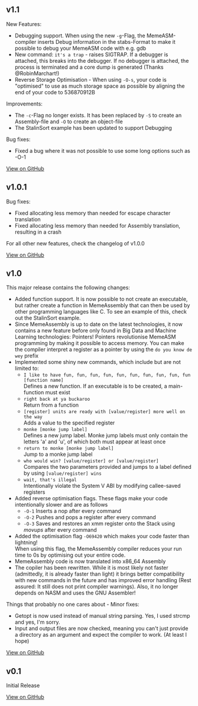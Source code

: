 ## v1.1
New Features:
- Debugging support. When using the new `-g`-Flag, the MemeASM-compiler inserts Debug information in the stabs-Format to make it possible to debug your MemeASM code with e.g. gdb
- New command: `it's a trap` - raises SIGTRAP. If a debugger is attached, this breaks into the debugger. If no debugger is attached, the process is terminated and a core dump is generated (Thanks @RobinMarchart!)
- Reverse Storage Optimisation - When using `-O-s`, your code is "optimised" to use as much storage space as possible by aligning the end of your code to 536870912B 

Improvements:
- The `-c`-Flag no longer exists. It has been replaced by `-S` to create an Assembly-file and `-O` to create an object-file
- The StalinSort example has been updated to support Debugging

Bug fixes:
- Fixed a bug where it was not possible to use some long options such as -O-1

[View on GitHub](https://github.com/kammt/MemeAssembly/tree/v1.1)

## v1.0.1
Bug fixes:
- Fixed allocating less memory than needed for escape character translation
- Fixed allocating less memory than needed for Assembly translation, resulting in a crash

For all other new features, check the changelog of v1.0.0

[View on GitHub](https://github.com/kammt/MemeAssembly/tree/v1.0.1)

## v1.0
This major release contains the following changes:
- Added function support. It is now possible to not create an executable, but rather create a function in MemeAssembly that can then be used by other programming languages like C. To see an example of this, check out the StalinSort example.
- Since MemeAssembly is up to date on the latest technologies, it now contains a new feature before only found in Big Data and Machine Learning technologies: Pointers! Pointers revolutionise MemeASM programming by making it possible to access memory. You can make the compiler interpret a register as a pointer by using the `do you know de wey` prefix
- Implemented some shiny new commands, which include but are not limited to:
    - ```I like to have fun, fun, fun, fun, fun, fun, fun, fun, fun, fun [function name]``` \
        Defines a new function. If an executable is to be created, a main-function must exist
    - ```right back at ya buckaroo``` \
         Return from a function
    - ```[register] units are ready with [value/register] more well on the way``` \
         Adds a value to the specified register
    - ```monke [monke jump label]``` \
         Defines a new jump label. Monke jump labels must only contain the letters 'a' and 'u', of which both must appear at least once
    - ```return to monke [monke jump label]``` \
         Jump to a monke jump label
    - ```who would win? [value/register] or [value/register]``` \
        Compares the two parameters provided and jumps to a label defined by using ```[value/register] wins```
    - ```wait, that's illegal``` \
        Intentionally violate the System V ABI by modifying callee-saved registers    
- Added reverse optimisation flags. These flags make your code intentionally slower and are as follows
     -  `-O-1` Inserts a nop after every command      
     -  `-O-2` Pushes and pops a register after every command
     -  `-O-3` Saves and restores an xmm register onto the Stack using *movups* after every command
- Added the optimisation flag `-O69420` which makes your code faster than lightning! \
     When using this flag, the MemeAssembly compiler reduces your run time to 0s by optimising out your entire code.
- MemeAssembly code is now translated into x86_64 Assembly
- The copiler has been rewritten. While it is most likely not faster (admittedly, it is already faster than light) it brings better compatibility with new commands in the future and has improved error handling (Rest assured: It still does not print compiler warnings). Also, it no longer depends on NASM and uses the GNU Assembler!

Things that probably no one cares about - Minor fixes:
- Getopt is now used instead of manual string parsing. Yes, I used strcmp and yes, I'm sorry.
- Input and output files are now checked, meaning you can't just provide a directory as an argument and expect the compiler to work. (At least I hope)

[View on GitHub](https://github.com/kammt/MemeAssembly/tree/v1.0)

## v0.1
Initial Release

[View on GitHub](https://github.com/kammt/MemeAssembly/tree/v0.1)